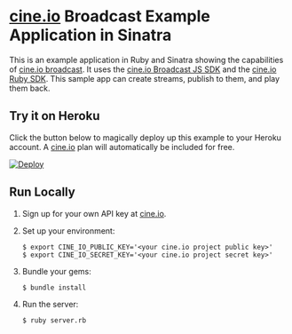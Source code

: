 # [cine.io][cineio] Broadcast Example Application in Sinatra

This is an example application in Ruby and Sinatra showing the capabilities of [cine.io broadcast][cineio-broadcast]. It uses the [cine.io Broadcast JS SDK][cineio-broadcast-js-sdk] and the [cine.io Ruby SDK][cineio-ruby]. This sample app can create streams, publish to them, and play them back.

## Try it on Heroku

Click the button below to magically deploy up this example to your Heroku account. A [cine.io][cineio] plan will automatically be included for free.

[![Deploy](https://www.herokucdn.com/deploy/button.png)](https://heroku.com/deploy?template=https://github.com/cine-io/cineio-broadcast-sinatra-example-app)

## Run Locally

1. Sign up for your own API key at [cine.io][cineio].
2. Set up your environment:

      ```term
      $ export CINE_IO_PUBLIC_KEY='<your cine.io project public key>'
      $ export CINE_IO_SECRET_KEY='<your cine.io project secret key>'
      ```

3. Bundle your gems:

      ```term
      $ bundle install
      ```

4. Run the server:

      ```term
      $ ruby server.rb
      ```

<!-- external links -->
[cineio]:https://www.cine.io/
[cineio-broadcast]:https://www.cine.io/products/broadcast
[cineio-ruby]:https://github.com/cine-io/cineio-ruby
[cineio-broadcast-js-sdk]:https://github.com/cine-io/broadcast-js-sdk
